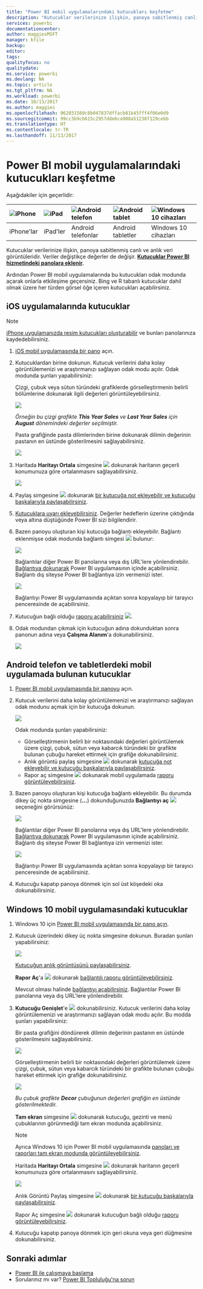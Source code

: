 ```yaml
---
title: "Power BI mobil uygulamalarındaki kutucukları keşfetme"
description: "Kutucuklar verilerinize ilişkin, panoya sabitlenmiş canlı ve anlık veri görüntüleridir. Power BI mobil uygulamalarındaki kutucuklarla etkileşim kurma hakkında daha fazla bilgi edinin."
services: powerbi
documentationcenter: 
author: maggiesMSFT
manager: kfile
backup: 
editor: 
tags: 
qualityfocus: no
qualitydate: 
ms.service: powerbi
ms.devlang: NA
ms.topic: article
ms.tgt_pltfrm: NA
ms.workload: powerbi
ms.date: 10/13/2017
ms.author: maggies
ms.openlocfilehash: 062031560c8b047837dffacb81b45fff4f06e0d9
ms.sourcegitcommit: 99cc3b9cb615c2957dde6ca908a51238f129cebb
ms.translationtype: HT
ms.contentlocale: tr-TR
ms.lasthandoff: 11/13/2017
---
```

# <a name="explore-tiles-in-the-power-bi-mobile-apps"></a>Power BI mobil uygulamalarındaki kutucukları keşfetme
Aşağıdakiler için geçerlidir:

| ![iPhone](media/mobile-tiles-in-the-mobile-apps/iphone-logo-50-px.png) | ![iPad](media/mobile-tiles-in-the-mobile-apps/ipad-logo-50-px.png) | ![Android telefon](media/mobile-tiles-in-the-mobile-apps/android-phone-logo-50-px.png) | ![Android tablet](media/mobile-tiles-in-the-mobile-apps/android-tablet-logo-50-px.png) | ![Windows 10 cihazları](media/mobile-tiles-in-the-mobile-apps/win-10-logo-50-px.png) |
|:--- |:--- |:--- |:--- |:--- |
| iPhone'lar |iPad'ler |Android telefonlar |Android tabletler |Windows 10 cihazları |

Kutucuklar verilerinize ilişkin, panoya sabitlenmiş canlı ve anlık veri görüntüleridir. Veriler değiştikçe değerler de değişir. **[Kutucuklar Power BI hizmetindeki panolara eklenir](service-dashboard-tiles.md).** 

Ardından Power BI mobil uygulamalarında bu kutucukları odak modunda açarak onlarla etkileşime geçersiniz. Bing ve R tabanlı kutucuklar dahil olmak üzere her türden görsel öğe içeren kutucukları açabilirsiniz.

## <a name="tiles-in-the-ios-apps"></a>iOS uygulamalarında kutucuklar
> [!NOTE]
> [iPhone uygulamanızda resim kutucukları oluşturabilir](mobile-iphone-app-get-started.md) ve bunları panolarınıza kaydedebilirsiniz.
> 
> 

1. [iOS mobil uygulamasında bir pano](mobile-apps-view-dashboard.md) açın.
2. Kutucuklardan birine dokunun. Kutucuk verilerini daha kolay görüntülemenizi ve araştırmanızı sağlayan odak modu açılır. Odak modunda şunları yapabilirsiniz:
   
   Çizgi, çubuk veya sütun türündeki grafiklerde görselleştirmenin belirli bölümlerine dokunarak ilgili değerleri görüntüleyebilirsiniz.
   
    ![](media/mobile-tiles-in-the-mobile-apps/power-bi-iphone-line-tile-values.png)
   
   *Örneğin bu çizgi grafikte **This Year Sales** ve **Last Year Sales** için **August** dönemindeki değerler seçilmiştir.*  
   
   Pasta grafiğinde pasta dilimlerinden birine dokunarak dilimin değerinin pastanın en üstünde gösterilmesini sağlayabilirsiniz.  
   
   ![](media/mobile-tiles-in-the-mobile-apps/power-bi-ipad-tile-pie.png)
3. Haritada **Haritayı Ortala** simgesine ![](media/mobile-tiles-in-the-mobile-apps/power-bi-center-map-icon.png) dokunarak haritanın geçerli konumunuza göre ortalanmasını sağlayabilirsiniz.
   
     ![](media/mobile-tiles-in-the-mobile-apps/power-bi-ipad-center-map.png)
4. Paylaş simgesine ![](media/mobile-tiles-in-the-mobile-apps/power-bi-iphone-share-icon.png) dokunarak [bir kutucuğa not ekleyebilir ve kutucuğu başkalarıyla paylaşabilirsiniz](mobile-annotate-and-share-a-tile-from-the-mobile-apps.md).
5. [Kutucuklara uyarı ekleyebilirsiniz](mobile-set-data-alerts-in-the-mobile-apps.md). Değerler hedeflerin üzerine çıktığında veya altına düştüğünde Power BI sizi bilgilendirir.
6. Bazen panoyu oluşturan kişi kutucuğa bağlantı ekleyebilir. Bağlantı eklenmişse odak modunda bağlantı simgesi ![](media/mobile-tiles-in-the-mobile-apps/power-bi-iphone-link-icon.png) bulunur:
   
    ![](media/mobile-tiles-in-the-mobile-apps/power-bi-iphone-tile-link.png)
   
    Bağlantılar diğer Power BI panolarına veya dış URL'lere yönlendirebilir. [Bağlantıya dokunarak](service-dashboard-edit-tile.md#hyperlink) Power BI uygulamasının içinde açabilirsiniz. Bağlantı dış siteyse Power BI bağlantıya izin vermenizi ister.
   
    ![](media/mobile-tiles-in-the-mobile-apps/pbi_andr_openlinkmessage.png)
   
    Bağlantıyı Power BI uygulamasında açıktan sonra kopyalayıp bir tarayıcı penceresinde de açabilirsiniz.
7. Kutucuğun bağlı olduğu [raporu açabilirsiniz](mobile-reports-in-the-mobile-apps.md) ![](media/mobile-tiles-in-the-mobile-apps/power-bi-ipad-open-report-icon.png).
8. Odak modundan çıkmak için kutucuğun adına dokunduktan sonra panonun adına veya **Çalışma Alanım**'a dokunabilirsiniz.
   
    ![](media/mobile-tiles-in-the-mobile-apps/power-bi-ipad-tile-breadcrumb.png)

## <a name="tiles-in-the-mobile-app-for-android-phones-and-tablets"></a>Android telefon ve tabletlerdeki mobil uygulamada bulunan kutucuklar
1. [Power BI mobil uygulamasında bir panoyu](mobile-apps-view-dashboard.md) açın.
2. Kutucuk verilerini daha kolay görüntülemenizi ve araştırmanızı sağlayan odak modunu açmak için bir kutucuğa dokunun.
   
   ![](media/mobile-tiles-in-the-mobile-apps/power-bi-android-tablet-tile.png)
   
    Odak modunda şunları yapabilirsiniz:
   
   * Görselleştirmenin belirli bir noktasındaki değerleri görüntülemek üzere çizgi, çubuk, sütun veya kabarcık türündeki bir grafikte bulunan çubuğu hareket ettirmek için grafiğe dokunabilirsiniz.  
   * Anlık görüntü paylaş simgesine ![](media/mobile-tiles-in-the-mobile-apps/pbi_andr_sharesnapicon.png) dokunarak [kutucuğa not ekleyebilir ve kutucuğu başkalarıyla paylaşabilirsiniz](mobile-annotate-and-share-a-tile-from-the-mobile-apps.md).
   * Rapor aç simgesine ![](media/mobile-tiles-in-the-mobile-apps/power-bi-android-tablet-open-report-icon.png) dokunarak mobil uygulamada [raporu görüntüleyebilirsiniz](mobile-reports-in-the-mobile-apps.md).
3. Bazen panoyu oluşturan kişi kutucuğa bağlantı ekleyebilir. Bu durumda dikey üç nokta simgesine (**...**) dokunduğunuzda **Bağlantıyı aç** ![](media/mobile-tiles-in-the-mobile-apps/power-bi-iphone-link-icon.png) seçeneğini görürsünüz:
   
    ![](media/mobile-tiles-in-the-mobile-apps/power-bi-android-tile-link.png)
   
    Bağlantılar diğer Power BI panolarına veya dış URL'lere yönlendirebilir. [Bağlantıya dokunarak](service-dashboard-edit-tile.md#hyperlink) Power BI uygulamasının içinde açabilirsiniz. Bağlantı dış siteyse Power BI bağlantıya izin vermenizi ister.
   
    ![](media/mobile-tiles-in-the-mobile-apps/pbi_andr_openlinkmessage.png)
   
    Bağlantıyı Power BI uygulamasında açıktan sonra kopyalayıp bir tarayıcı penceresinde de açabilirsiniz.
4. Kutucuğu kapatıp panoya dönmek için sol üst köşedeki oka dokunabilirsiniz.

## <a name="tiles-in-the-windows-10-mobile-app"></a>Windows 10 mobil uygulamasındaki kutucuklar
1. Windows 10 için [Power BI mobil uygulamasında bir pano açın](mobile-apps-view-dashboard.md).
2. Kutucuk üzerindeki dikey üç nokta simgesine dokunun. Buradan şunları yapabilirsiniz: 
   
    ![](media/mobile-tiles-in-the-mobile-apps/pbi_win10tileellpslink.png)
   
    [Kutucuğun anlık görüntüsünü paylaşabilirsiniz](mobile-share-tile-windows-10-phone-app.md).
   
    **Rapor Aç**'a ![](media/mobile-tiles-in-the-mobile-apps/power-bi-ipad-open-report-icon.png) dokunarak [bağlantılı raporu görüntüleyebilirsiniz](mobile-reports-in-the-mobile-apps.md).
   
    Mevcut olması halinde [bağlantıyı açabilirsiniz](service-dashboard-edit-tile.md#hyperlink). Bağlantılar Power BI panolarına veya dış URL'lere yönlendirebilir.
3. **Kutucuğu Genişlet**'e ![](media/mobile-tiles-in-the-mobile-apps/power-bi-windows-10-focus-mode-icon.png) dokunabilirsiniz. Kutucuk verilerini daha kolay görüntülemenizi ve araştırmanızı sağlayan odak modu açılır. Bu modda şunları yapabilirsiniz:
   
   Bir pasta grafiğini döndürerek dilimin değerinin pastanın en üstünde gösterilmesini sağlayabilirsiniz.  
   
   ![](media/mobile-tiles-in-the-mobile-apps/power-bi-windows-10-pie-focus-mode.png)
   
   Görselleştirmenin belirli bir noktasındaki değerleri görüntülemek üzere çizgi, çubuk, sütun veya kabarcık türündeki bir grafikte bulunan çubuğu hareket ettirmek için grafiğe dokunabilirsiniz.  
   
   ![](media/mobile-tiles-in-the-mobile-apps/pbi_win10ph_bartile0316.png)
   
   *Bu çubuk grafikte **Decor** çubuğunun değerleri grafiğin en üstünde gösterilmektedir.*
   
   **Tam ekran** simgesine ![](media/mobile-tiles-in-the-mobile-apps/power-bi-full-screen-icon.png) dokunarak kutucuğu, gezinti ve menü çubuklarının görünmediği tam ekran modunda açabilirsiniz.
   
   > [!NOTE]
   > Ayrıca Windows 10 için Power BI mobil uygulamasında [panoları ve raporları tam ekran modunda görüntüleyebilirsiniz](mobile-windows-10-app-presentation-mode.md).
   > 
   > 
   
   Haritada **Haritayı Ortala** simgesine ![](media/mobile-tiles-in-the-mobile-apps/power-bi-center-map-icon.png) dokunarak haritanın geçerli konumunuza göre ortalanmasını sağlayabilirsiniz.
   
   ![](media/mobile-tiles-in-the-mobile-apps/power-bi-windows-10-center-map.png)
   
   Anlık Görüntü Paylaş simgesine ![](media/mobile-tiles-in-the-mobile-apps/pbi_win10ph_shareicon.png) dokunarak [bir kutucuğu başkalarıyla paylaşabilirsiniz](mobile-share-tile-windows-10-phone-app.md).   
   
   Rapor Aç simgesine ![](media/mobile-tiles-in-the-mobile-apps/power-bi-ipad-open-report-icon.png) dokunarak kutucuğun bağlı olduğu [raporu görüntüleyebilirsiniz](mobile-reports-in-the-mobile-apps.md). 
4. Kutucuğu kapatıp panoya dönmek için geri okuna veya geri düğmesine dokunabilirsiniz.

## <a name="next-steps"></a>Sonraki adımlar
* [Power BI ile çalışmaya başlama](service-get-started.md)
* Sorularınız mı var? [Power BI Topluluğu'na sorun](http://community.powerbi.com/)

